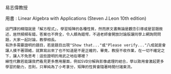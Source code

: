 易志偉教授  

用書 : Linear Algebra with Applications (Steven J.Leon 10th edition)  

    這門課的精隨就是「解方程式」，學習矩陣的各種性質，然而原文書無論是觀念引導或是習題敘述，居然頻頻有錯，答案也不齊全，令人頗為錯愕，不過老師會開放討論版讓同學上網詢問問題，大家一起討論，教學相長。 
    有許多需要證明的題目，若是題目出現"Show that..."或"Please verify..."八成就是會讓人摸不著頭緒，就算寫出來了也不知道是不是正確的，畢竟，教授不收作業，在一切不確定之下，讓人不免思考：這些證明的用武之地在哪裡？
    線性代數若能讓我們看見更多應用層面，例如SVD分解與影像處理的結合，學以致用會激起更多學習的動力，否則，只單純為了小考拿分，矩陣的性質會隨著時間付諸東流。
    
    
